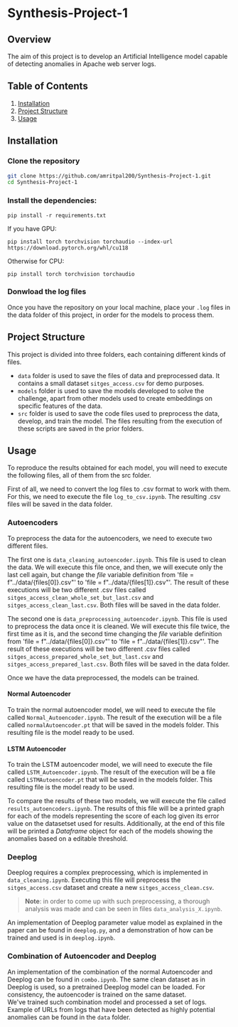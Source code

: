 # Synthesis-Project-1

## Overview
The aim of this project is to develop an Artificial Intelligence model capable of detecting anomalies in Apache web server logs.

## Table of Contents
1. [Installation](#installation)
2. [Project Structure](#project-structure)
3. [Usage](#usage)

## Installation
### Clone the repository
```bash
git clone https://github.com/amritpal200/Synthesis-Project-1.git
cd Synthesis-Project-1
```

### Install the dependencies:
```
pip install -r requirements.txt
```
If you have GPU:
```
pip install torch torchvision torchaudio --index-url https://download.pytorch.org/whl/cu118
```
Otherwise for CPU:
```
pip install torch torchvision torchaudio
```

### Donwload the log files
Once you have the repository on your local machine, place your `.log` files in the data folder of this project, in order for the models to process them.

## Project Structure
This project is divided into three folders, each containing different kinds of files.

- `data` folder is used to save the files of data and preprocessed data. It contains a small dataset `sitges_access.csv` for demo purposes.
- `models` folder is used to save the models developed to solve the challenge, apart from other models used to create embeddings on specific features of the data.
- `src` folder is used to save the code files used to preprocess the data, develop, and train the model. The files resulting from the execution of these scripts are saved in the prior folders.

## Usage
To reproduce the results obtained for each model, you will need to execute the following files, all of them from the src folder.

First of all, we need to convert the log files to .csv format to work with them. For this, we need to execute the file `log_to_csv.ipynb`. The resulting .csv files will be saved in the data folder.

### Autoencoders
To preprocess the data for the autoencoders, we need to execute two different files.

The first one is `data_cleaning_autoencoder.ipynb`. This file is used to clean the data. We will execute this file once, and then, we will execute only the last cell again, but change the *file* variable definition from 'file = f"../data/{files[0]}.csv"' to 'file = f"../data/{files[1]}.csv"'. The result of these executions will be two different .csv files called `sitges_access_clean_whole_set_but_last.csv` and `sitges_access_clean_last.csv`. Both files will be saved in the data folder.

The second one is `data_preprocessing_autoencoder.ipynb`. This file is used to preprocess the data once it is cleaned. We will execute this file twice, the first time as it is, and the second time changing the *file* variable definition from 'file = f"../data/{files[0]}.csv"' to 'file = f"../data/{files[1]}.csv"'. The result of these executions will be two different .csv files called `sitges_access_prepared_whole_set_but_last.csv` and `sitges_access_prepared_last.csv`. Both files will be saved in the data folder.

Once we have the data preprocessed, the models can be trained.

#### Normal Autoencoder
To train the normal autoencoder model, we will need to execute the file called `Normal_Autoencoder.ipynb`. The result of the execution will be a file called `normalAutoencoder.pt` that will be saved in the models folder. This resulting file is the model ready to be used.

#### LSTM Autoencoder
To train the LSTM autoencoder model, we will need to execute the file called `LSTM_Autoencoder.ipynb`. The result of the execution will be a file called `LSTMAutoencoder.pt` that will be saved in the models folder. This resulting file is the model ready to be used.

To compare the results of these two models, we will execute the file called `results_autoencoders.ipynb`. The results of this file will be a printed graph for each of the models representing the score of each log given its error value on the datasetset used for results. Additionally, at the end of this file will be printed a *Dataframe* object for each of the models showing the anomalies based on a editable threshold.

### Deeplog
Deeplog requires a complex preprocessing, which is implemented in `data_cleaning.ipynb`. Executing this file will preprocess the `sitges_access.csv` dataset and create a new `sitges_access_clean.csv`.  
> **Note**: in order to come up with such preprocessing, a thorough analysis was made and can be seen in files `data_analysis_X.ipynb`.

An implementation of Deeplog parameter value model as explained in the paper can be found in `deeplog.py`, and a demonstration of how can be trained and used is in `deeplog.ipynb`.

### Combination of Autoencoder and Deeplog
An implementation of the combination of the normal Autoencoder and Deeplog can be found in `combo.ipynb`. The same clean dataset as in Deeplog is used, so a pretrained Deeplog model can be loaded. For consistency, the autoencoder is trained on the same dataset.  
We've trained such combination model and processed a set of logs. Example of URLs from logs that have been detected as highly potential anomalies can be found in the `data` folder.
